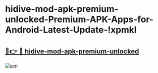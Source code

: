 # hidive-mod-apk-premium-unlocked-Premium-APK-Apps-for-Android-Latest-Update-!xpmkl

# <h2><a href="https://0nij94.esa.edu.pl?title=hidive-mod-apk-premium-unlocked&ref=xpmkl">🔗👉 🔴 hidive-mod-apk-premium-unlocked</a></h2>

[![acn](https://github.com/user-attachments/assets/0f9c940e-d8b0-45ae-aac7-cd30a18b3e1c)](https://0nij94.esa.edu.pl?title=hidive-mod-apk-premium-unlocked&ref=xpmkl)

